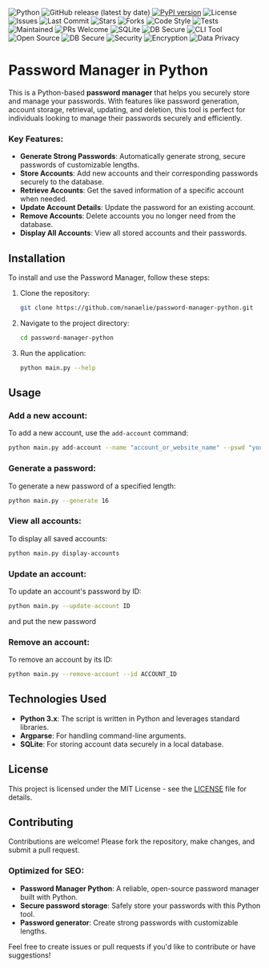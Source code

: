 ![Python](https://img.shields.io/badge/Python-3.8%2B-blue?logo=python&logoColor=white)
![GitHub release (latest by date)](https://img.shields.io/github/v/release/nanaelie/password-manager-python)
[![PyPI version](https://badge.fury.io/py/pmgr.svg)](https://pypi.org/project/pmgr/)
![License](https://img.shields.io/github/license/nanaelie/password-manager-python?color=green)
![Issues](https://img.shields.io/github/issues/nanaelie/password-manager-python)
![Last Commit](https://img.shields.io/github/last-commit/nanaelie/password-manager-python)
![Stars](https://img.shields.io/github/stars/nanaelie/password-manager-python?style=social)
![Forks](https://img.shields.io/github/forks/nanaelie/password-manager-python?style=social)
![Code Style](https://img.shields.io/badge/code%20style-pep8-orange)
![Tests](https://img.shields.io/badge/tests-passing-brightgreen)
![Maintained](https://img.shields.io/badge/maintained-yes-brightgreen)
![PRs Welcome](https://img.shields.io/badge/PRs-welcome-blue)
![SQLite](https://img.shields.io/badge/database-SQLite-lightgrey?logo=sqlite&logoColor=003B57)
![DB Secure](https://img.shields.io/badge/database-secured-green)
![CLI Tool](https://img.shields.io/badge/interface-CLI-orange)
![Open Source](https://img.shields.io/badge/open--source-yes-brightgreen)
![DB Secure](https://img.shields.io/badge/database-secured-green)
![Security](https://img.shields.io/badge/security-implemented-important)
![Encryption](https://img.shields.io/badge/encryption-enabled-blue)
![Data Privacy](https://img.shields.io/badge/data--privacy-GDPR%20friendly-success)

# Password Manager in Python

This is a Python-based **password manager** that helps you securely store and manage your passwords. With features like password generation, account storage, retrieval, updating, and deletion, this tool is perfect for individuals looking to manage their passwords securely and efficiently.

### Key Features:
- **Generate Strong Passwords**: Automatically generate strong, secure passwords of customizable lengths.
- **Store Accounts**: Add new accounts and their corresponding passwords securely to the database.
- **Retrieve Accounts**: Get the saved information of a specific account when needed.
- **Update Account Details**: Update the password for an existing account.
- **Remove Accounts**: Delete accounts you no longer need from the database.
- **Display All Accounts**: View all stored accounts and their passwords.

## Installation

To install and use the Password Manager, follow these steps:

1. Clone the repository:
   ```bash
   git clone https://github.com/nanaelie/password-manager-python.git
   ```

2. Navigate to the project directory:
   ```bash
   cd password-manager-python
   ```

3. Run the application:
   ```bash
   python main.py --help
   ```

## Usage

### Add a new account:
To add a new account, use the `add-account` command:
```bash
python main.py add-account --name "account_or_website_name" --pswd "your_password_here"
```

### Generate a password:
To generate a new password of a specified length:
```bash
python main.py --generate 16
```

### View all accounts:
To display all saved accounts:
```bash
python main.py display-accounts
```

### Update an account:
To update an account's password by ID:
```bash
python main.py --update-account ID
```
and put the new password

### Remove an account:
To remove an account by its ID:
```bash
python main.py --remove-account --id ACCOUNT_ID
```

## Technologies Used
- **Python 3.x**: The script is written in Python and leverages standard libraries.
- **Argparse**: For handling command-line arguments.
- **SQLite**: For storing account data securely in a local database.

## License
This project is licensed under the MIT License - see the [LICENSE](LICENSE) file for details.

## Contributing
Contributions are welcome! Please fork the repository, make changes, and submit a pull request.

### Optimized for SEO:
- **Password Manager Python**: A reliable, open-source password manager built with Python.
- **Secure password storage**: Safely store your passwords with this Python tool.
- **Password generator**: Create strong passwords with customizable lengths.

Feel free to create issues or pull requests if you'd like to contribute or have suggestions!
